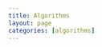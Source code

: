 ```yaml
---
title: Algorithms
layout: page
categories: [algorithms]
---
```


 <!-- The principles of computational thinking are foundational concepts that help individuals approach and solve problems in a way that a computer could execute. These principles are essential in computer science and can be applied to a wide range of problems. Here's an explanation of each: -->

<!-- Abstraction: -->

<!-- Definition: Abstraction involves simplifying complex systems by focusing on the essential details while ignoring unnecessary information. -->
<!-- In Practice: In programming and problem-solving, abstraction means breaking down a problem into its key components and representing them in a way that hides unnecessary details. For example, when writing code, you might create functions or classes that encapsulate specific tasks, allowing you to work with higher-level concepts without getting bogged down in the intricacies of every detail. -->
<!-- Decomposition: -->

<!-- Definition: Decomposition is the process of breaking down a problem or system into smaller, more manageable parts. -->
<!-- In Practice: When faced with a complex problem, decomposing it helps in tackling smaller sub-problems individually. This makes it easier to understand, solve, and implement each part. For instance, if you were building a software application, you might decompose it into modules or functions, each handling a specific aspect of the overall functionality. Decomposition facilitates collaboration as different team members can work on different parts simultaneously. -->
<!-- Algorithmic Thinking: -->

<!-- Definition: Algorithmic thinking involves designing and expressing solutions as a sequence of steps or instructions that can be followed to achieve a specific goal. -->
<!-- In Practice: Algorithms are step-by-step procedures or formulas for solving problems. Algorithmic thinking is crucial in computer science because it helps in developing efficient and effective solutions. When solving a problem, one needs to think about the logical steps that lead from the input to the desired output. This can involve using conditional statements, loops, and other programming constructs to create a well-defined process. Developing algorithmic thinking skills enables a person to approach problem-solving systematically. -->
<!-- In summary, these principles collectively contribute to a structured and systematic approach to problem-solving in computer science. Abstraction helps in managing complexity, decomposition breaks down problems into manageable parts, and algorithmic thinking allows for the design and implementation of step-by-step solutions. These principles are not only fundamental to computer science but are also applicable in various fields where systematic problem-solving is required. -->

<!-- Identify the Inputs, Processes, and Outputs for a Problem: -->

<!-- Inputs: These are the data or information that a program receives from the user, sensors, or other sources. Inputs are the starting point for any computation. -->
<!-- Processes: Processes refer to the actions or calculations that are performed on the input data to produce some result. These are the steps the program takes to transform the inputs into the desired outputs. -->
<!-- Outputs: Outputs are the results or information produced by the program after processing the input. They represent the end result of the computation. -->
<!-- Structure Diagrams: -->

<!-- Definition: Structure diagrams are visual representations that show the organization and relationships between different parts of a program or system. They help in understanding the overall structure and flow of a solution. -->
<!-- In Practice: In a structure diagram, you might use shapes or boxes to represent different modules, functions, or components of a program, and lines or arrows to show how they are connected or interact with each other. It provides a high-level view of the program's structure. -->
<!-- Create, Interpret, Correct, Complete, and Refine Algorithms: -->

<!-- Pseudocode: Pseudocode is a way of expressing algorithms in a high-level, human-readable format. It's not tied to a specific programming language but helps in outlining the logical steps of a solution. -->
<!-- Flowcharts: Flowcharts are visual representations of algorithms using different shapes to represent actions, decisions, and loops. Arrows indicate the flow of control between these elements. -->
<!-- Reference Language/High-Level Programming Language: This involves writing the algorithm in a specific programming language. The language used depends on the student's familiarity with programming languages covered in their course. -->
<!-- Identify Common Errors: -->

<!-- Definition: Common errors refer to mistakes or issues that often occur in programming. Identifying and understanding these errors is crucial for writing reliable and error-free code. -->
<!-- Examples: Common errors include syntax errors (errors in the code structure), logic errors (flaws in the algorithm leading to incorrect results), and runtime errors (errors that occur during program execution). -->
<!-- Trace Tables: -->

<!-- Definition: Trace tables are used to manually trace the execution of a program, step by step. They help in understanding how the values of variables change as the program runs. -->
<!-- In Practice: Students use trace tables to track the values of variables at different points in the program, aiding in identifying errors or understanding the flow of control. -->
<!-- In summary, these concepts are fundamental for a student in GCSE Computer Science, providing tools and methodologies for problem-solving, algorithm design, and program analysis. Understanding these concepts is crucial for building a solid foundation in computer science. -->




<!-- Bubble Sort: -->

<!-- Overview: Bubble Sort is a simple sorting algorithm that repeatedly steps through the list, compares adjacent elements, and swaps them if they are in the wrong order. This process is repeated until the entire list is sorted. -->
<!-- Process: -->
<!-- Compare the first two elements. -->
<!-- If they are in the wrong order, swap them. -->
<!-- Move to the next pair of elements and repeat the comparison and swapping. -->
<!-- Continue this process until the end of the list. -->
<!-- Repeat the entire process until no more swaps are needed, indicating that the list is now sorted. -->
<!-- Use Case: Bubble Sort is straightforward but less efficient compared to other sorting algorithms. It is suitable for small datasets or educational purposes but is not recommended for large datasets due to its time complexity. -->
<!-- Merge Sort: -->

<!-- Overview: Merge Sort is a divide-and-conquer algorithm. It works by dividing the unsorted list into n sublists, each containing one element, and repeatedly merging sublists to produce new sorted sublists until there is only one sublist remaining — the sorted list. -->
<!-- Process: -->
<!-- Divide the unsorted list into n sublists. -->
<!-- Recursively sort each sublist. -->
<!-- Merge the sorted sublists to produce new sorted sublists until there is only one sublist remaining. -->
<!-- Use Case: Merge Sort is efficient for large datasets and is a stable sorting algorithm, meaning that it maintains the relative order of equal elements. -->
<!-- Insertion Sort: -->

<!-- Overview: Insertion Sort is a simple sorting algorithm that builds the final sorted array one element at a time. It is much less efficient on large lists compared to more advanced algorithms such as Merge Sort or QuickSort. -->
<!-- Process: -->
<!-- Start with an initially empty sorted list. -->
<!-- Iterate through the unsorted list, taking one element at a time. -->
<!-- Insert each element into its correct position in the sorted list. -->
<!-- Repeat until the entire unsorted list is processed. -->
<!-- Use Case: Insertion Sort is suitable for small datasets or partially sorted lists. It's an in-place algorithm, meaning it doesn't require additional memory for sorting. -->
<!-- Comparison: -->

<!-- Efficiency: Merge Sort is generally more efficient than Bubble Sort and Insertion Sort, especially for large datasets. -->
<!-- Space Complexity: Bubble Sort and Insertion Sort are in-place algorithms, meaning they don't require additional memory. Merge Sort, on the other hand, needs extra space for merging the sublists.  -->
